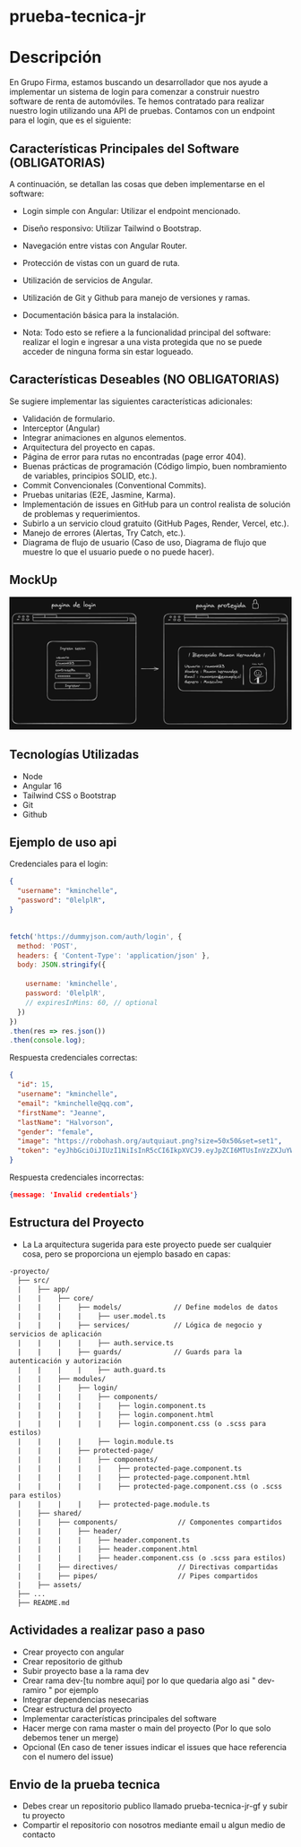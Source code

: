 # prueba-tecnica-jr 

# Descripción
En Grupo Firma, estamos buscando un desarrollador que nos ayude a implementar un sistema de login para comenzar a construir nuestro software de renta de automóviles. Te hemos contratado para realizar nuestro login utilizando una API de pruebas. Contamos con un endpoint para el login, que es el siguiente:

## Características Principales del Software (OBLIGATORIAS)
A continuación, se detallan las cosas que deben implementarse en el software:

- Login simple con Angular: Utilizar el endpoint mencionado.
- Diseño responsivo: Utilizar Tailwind o Bootstrap.
- Navegación entre vistas con Angular Router.
- Protección de vistas con un guard de ruta.
- Utilización de servicios de Angular.
- Utilización de Git y Github para manejo de versiones y ramas.
- Documentación básica para la instalación.

- Nota: Todo esto se refiere a la funcionalidad principal del software: realizar el login e ingresar a una vista protegida que no se puede acceder de ninguna forma sin estar logueado.

## Características Deseables (NO OBLIGATORIAS)
Se sugiere implementar las siguientes características adicionales:

- Validación de formulario.
- Interceptor  (Angular)
- Integrar animaciones en algunos elementos.
- Arquitectura del proyecto en capas.
- Página de error para rutas no encontradas (page error 404).
- Buenas prácticas de programación (Código limpio, buen nombramiento de variables, principios SOLID, etc.).
- Commit Convencionales (Conventional Commits).
- Pruebas unitarias (E2E, Jasmine, Karma).
- Implementación de issues en GitHub para un control realista de solución de problemas y requerimientos.
- Subirlo a un servicio cloud gratuito (GitHub Pages, Render, Vercel, etc.).
- Manejo de errores (Alertas, Try Catch, etc.).
- Diagrama de flujo de usuario (Caso de uso, Diagrama de flujo que muestre lo que el usuario puede o no puede hacer).

## MockUp 

![MockUp](https://github.com/grupo-firma-developer/prueba-tecnica-jr/blob/main/mockup.png?raw=true)

## Tecnologías Utilizadas

- Node
- Angular 16
- Tailwind CSS o Bootstrap
- Git
- Github

## Ejemplo de uso api 

Credenciales para el login:

```json
{
  "username": "kminchelle",
  "password": "0lelplR",
}
```

```javascript

fetch('https://dummyjson.com/auth/login', {
  method: 'POST',
  headers: { 'Content-Type': 'application/json' },
  body: JSON.stringify({
    
    username: 'kminchelle',
    password: '0lelplR',
    // expiresInMins: 60, // optional
  })
})
.then(res => res.json())
.then(console.log);

```

Respuesta credenciales correctas:

```json
{
  "id": 15,
  "username": "kminchelle",
  "email": "kminchelle@qq.com",
  "firstName": "Jeanne",
  "lastName": "Halvorson",
  "gender": "female",
  "image": "https://robohash.org/autquiaut.png?size=50x50&set=set1",
  "token": "eyJhbGciOiJIUzI1NiIsInR5cCI6IkpXVCJ9.eyJpZCI6MTUsInVzZXJuYW1lIjoia21pbmNoZWxsZSIsImVtYWlsIjoia21pbmNoZWxsZUBxcS5jb20iLCJmaXJzdE5hbWUiOiJKZWFubmUiLCJsYXN0TmFtZSI6IkhhbHZvcnNvbiIsImdlbmRlciI6ImZlbWFsZSIsImltYWdlIjoiaHR0cHM6Ly9yb2JvaGFzaC5vcmcvYXV0cXVpYXV0LnBuZz9zaXplPTUweDUwJnNldD1zZXQxIiwiaWF0IjoxNjM1NzczOTYyLCJleHAiOjE2MzU3Nzc1NjJ9.n9PQX8w8ocKo0dMCw3g8bKhjB8Wo7f7IONFBDqfxKhs"
}
```
Respuesta credenciales incorrectas:

```json
{message: 'Invalid credentials'}
```



## Estructura del Proyecto

- La La arquitectura sugerida para este proyecto puede ser cualquier cosa, pero se proporciona un ejemplo basado en capas:


```
-proyecto/
  ├── src/
  |    ├── app/
  |    |    ├── core/
  |    |    |    ├── models/             // Define modelos de datos
  |    |    |    |    ├── user.model.ts
  |    |    |    ├── services/           // Lógica de negocio y servicios de aplicación
  |    |    |    |    ├── auth.service.ts
  |    |    |    ├── guards/             // Guards para la autenticación y autorización
  |    |    |    |    ├── auth.guard.ts
  |    |    ├── modules/
  |    |    |    ├── login/
  |    |    |    |    ├── components/
  |    |    |    |    |    ├── login.component.ts
  |    |    |    |    |    ├── login.component.html
  |    |    |    |    |    ├── login.component.css (o .scss para estilos)
  |    |    |    |    ├── login.module.ts
  |    |    |    ├── protected-page/
  |    |    |    |    ├── components/
  |    |    |    |    |    ├── protected-page.component.ts
  |    |    |    |    |    ├── protected-page.component.html
  |    |    |    |    |    ├── protected-page.component.css (o .scss para estilos)
  |    |    |    |    ├── protected-page.module.ts
  |    ├── shared/
  |    |    ├── components/               // Componentes compartidos
  |    |    |    ├── header/
  |    |    |    |    ├── header.component.ts
  |    |    |    |    ├── header.component.html
  |    |    |    |    ├── header.component.css (o .scss para estilos)
  |    |    ├── directives/               // Directivas compartidas
  |    |    ├── pipes/                    // Pipes compartidos
  |    ├── assets/
  ├── ...
  ├── README.md

```

## Actividades a realizar paso a paso
- Crear proyecto con angular
- Crear repositorio de github
- Subir proyecto base a la rama dev
- Crear rama dev-[tu nombre aqui] por lo que quedaria algo asi " dev-ramiro " por ejemplo 
- Integrar dependencias nesecarias
- Crear estructura del proyecto
- Implementar características principales del software
- Hacer merge con rama master o main del proyecto (Por lo que solo debemos tener un merge)
- Opcional (En caso de tener issues indicar el issues que hace referencia con el numero del issue)

## Envio de la prueba tecnica 
- Debes crear un repositorio publico llamado prueba-tecnica-jr-gf y subir tu proyecto
- Compartir el repositorio con nosotros mediante email u algun medio de contacto






